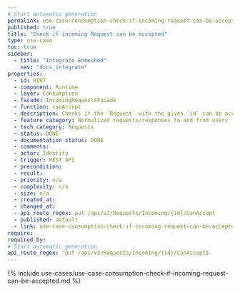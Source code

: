 ```yaml
---
# Start automatic generation
permalink: use-case-consumption-check-if-incoming-request-can-be-accepted
published: true
title: "Check if incoming Request can be accepted"
type: use-case
toc: true
sidebar:
  - title: "Integrate Enmeshed"
    nav: "docs_integrate"
properties:
  - id: RIR7
  - component: Runtime
  - layer: Consumption
  - facade: IncomingRequestsFacade
  - function: canAccept
  - description: Checks if the `Request` with the given `id` can be accepted.
  - feature category: Normalized requests/responses to and from users
  - tech category: Requests
  - status: DONE
  - documentation status: DONE
  - comments:
  - actor: Identity
  - trigger: REST API
  - precondition:
  - result:
  - priority: n/a
  - complexity: n/a
  - size: n/a
  - created_at:
  - changed_at:
  - api_route_regex: put /api/v2/Requests/Incoming/{id}/CanAccept
  - published: default
  - link: use-case-consumption-check-if-incoming-request-can-be-accepted
require:
required_by:
# Start automatic generation
api_route_regex: ^put /api/v2/Requests/Incoming/{id}/CanAccept$
---
```


{% include use-cases/use-case-consumption-check-if-incoming-request-can-be-accepted.md %}
